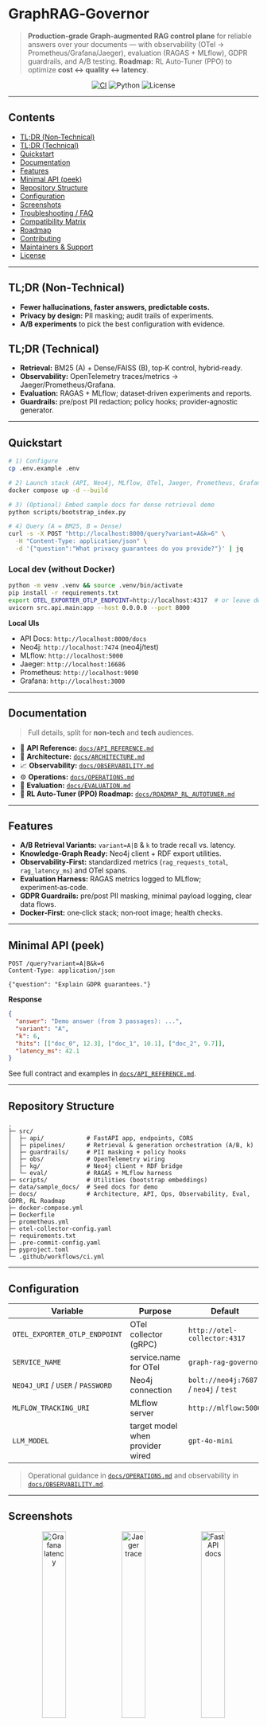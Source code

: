 # GraphRAG‑Governor

> **Production‑grade Graph‑augmented RAG control plane** for reliable answers over your documents — with observability (OTel → Prometheus/Grafana/Jaeger), evaluation (RAGAS + MLflow), GDPR guardrails, and A/B testing. **Roadmap:** RL Auto‑Tuner (PPO) to optimize **cost ↔ quality ↔ latency**.

<p align="center">
  <!-- Replace YOUR-ORG/YOUR-REPO after pushing to GitHub -->
  <a href="https://github.com/YOUR-ORG/YOUR-REPO/actions/workflows/ci.yml"><img alt="CI" src="https://img.shields.io/github/actions/workflow/status/YOUR-ORG/YOUR-REPO/ci.yml?label=CI&logo=github" /></a>
  <img alt="Python" src="https://img.shields.io/badge/Python-3.11-blue" />
  <img alt="License" src="https://img.shields.io/badge/License-Apache--2.0-green" />
</p>

---

## Contents

* [TL;DR (Non‑Technical)](#tldr-non-technical)
* [TL;DR (Technical)](#tldr-technical)
* [Quickstart](#quickstart)
* [Documentation](#documentation)
* [Features](#features)
* [Minimal API (peek)](#minimal-api-peek)
* [Repository Structure](#repository-structure)
* [Configuration](#configuration)
* [Screenshots](#screenshots)
* [Troubleshooting / FAQ](#troubleshooting--faq)
* [Compatibility Matrix](#compatibility-matrix)
* [Roadmap](#roadmap)
* [Contributing](#contributing)
* [Maintainers & Support](#maintainers--support)
* [License](#license)

---

## TL;DR (Non‑Technical)

* **Fewer hallucinations, faster answers, predictable costs.**
* **Privacy by design:** PII masking; audit trails of experiments.
* **A/B experiments** to pick the best configuration with evidence.

## TL;DR (Technical)

* **Retrieval:** BM25 (A) + Dense/FAISS (B), top‑K control, hybrid‑ready.
* **Observability:** OpenTelemetry traces/metrics → Jaeger/Prometheus/Grafana.
* **Evaluation:** RAGAS + MLflow; dataset‑driven experiments and reports.
* **Guardrails:** pre/post PII redaction; policy hooks; provider‑agnostic generator.

---

## Quickstart

```bash
# 1) Configure
cp .env.example .env

# 2) Launch stack (API, Neo4j, MLflow, OTel, Jaeger, Prometheus, Grafana)
docker compose up -d --build

# 3) (Optional) Embed sample docs for dense retrieval demo
python scripts/bootstrap_index.py

# 4) Query (A = BM25, B = Dense)
curl -s -X POST "http://localhost:8000/query?variant=A&k=6" \
  -H "Content-Type: application/json" \
  -d '{"question":"What privacy guarantees do you provide?"}' | jq
```

### Local dev (without Docker)

```bash
python -m venv .venv && source .venv/bin/activate
pip install -r requirements.txt
export OTEL_EXPORTER_OTLP_ENDPOINT=http://localhost:4317  # or leave default
uvicorn src.api.main:app --host 0.0.0.0 --port 8000
```

**Local UIs**

* API Docs: `http://localhost:8000/docs`
* Neo4j: `http://localhost:7474` (neo4j/test)
* MLflow: `http://localhost:5000`
* Jaeger: `http://localhost:16686`
* Prometheus: `http://localhost:9090`
* Grafana: `http://localhost:3000`

---

## Documentation

> Full details, split for **non‑tech** and **tech** audiences.

* 📜 **API Reference:** [`docs/API_REFERENCE.md`](docs/API_REFERENCE.md)
* 🧭 **Architecture:** [`docs/ARCHITECTURE.md`](docs/ARCHITECTURE.md)
* 📈 **Observability:** [`docs/OBSERVABILITY.md`](docs/OBSERVABILITY.md)
* ⚙️ **Operations:** [`docs/OPERATIONS.md`](docs/OPERATIONS.md)
* 🧪 **Evaluation:** [`docs/EVALUATION.md`](docs/EVALUATION.md)
* 🔭 **RL Auto‑Tuner (PPO) Roadmap:** [`docs/ROADMAP_RL_AUTOTUNER.md`](docs/ROADMAP_RL_AUTOTUNER.md)

---

## Features

* **A/B Retrieval Variants:** `variant=A|B` & `k` to trade recall vs. latency.
* **Knowledge‑Graph Ready:** Neo4j client + RDF export utilities.
* **Observability‑First:** standardized metrics (`rag_requests_total`, `rag_latency_ms`) and OTel spans.
* **Evaluation Harness:** RAGAS metrics logged to MLflow; experiment‑as‑code.
* **GDPR Guardrails:** pre/post PII masking, minimal payload logging, clear data flows.
* **Docker‑First:** one‑click stack; non‑root image; health checks.

---

## Minimal API (peek)

```http
POST /query?variant=A|B&k=6
Content-Type: application/json

{"question": "Explain GDPR guarantees."}
```

**Response**

```json
{
  "answer": "Demo answer (from 3 passages): ...",
  "variant": "A",
  "k": 6,
  "hits": [["doc_0", 12.3], ["doc_1", 10.1], ["doc_2", 9.7]],
  "latency_ms": 42.1
}
```

See full contract and examples in [`docs/API_REFERENCE.md`](docs/API_REFERENCE.md).

---

## Repository Structure

```
.
├─ src/
│  ├─ api/            # FastAPI app, endpoints, CORS
│  ├─ pipelines/      # Retrieval & generation orchestration (A/B, k)
│  ├─ guardrails/     # PII masking + policy hooks
│  ├─ obs/            # OpenTelemetry wiring
│  ├─ kg/             # Neo4j client + RDF bridge
│  └─ eval/           # RAGAS + MLflow harness
├─ scripts/           # Utilities (bootstrap embeddings)
├─ data/sample_docs/  # Seed docs for demo
├─ docs/              # Architecture, API, Ops, Observability, Eval, GDPR, RL Roadmap
├─ docker-compose.yml
├─ Dockerfile
├─ prometheus.yml
├─ otel-collector-config.yaml
├─ requirements.txt
├─ .pre-commit-config.yaml
├─ pyproject.toml
└─ .github/workflows/ci.yml
```

---

## Configuration

| Variable                          | Purpose                          | Default                                |
| --------------------------------- | -------------------------------- | -------------------------------------- |
| `OTEL_EXPORTER_OTLP_ENDPOINT`     | OTel collector (gRPC)            | `http://otel-collector:4317`           |
| `SERVICE_NAME`                    | service.name for OTel            | `graph-rag-governor`                   |
| `NEO4J_URI` / `USER` / `PASSWORD` | Neo4j connection                 | `bolt://neo4j:7687` / `neo4j` / `test` |
| `MLFLOW_TRACKING_URI`             | MLflow server                    | `http://mlflow:5000`                   |
| `LLM_MODEL`                       | target model when provider wired | `gpt-4o-mini`                          |

> Operational guidance in [`docs/OPERATIONS.md`](docs/OPERATIONS.md) and observability in [`docs/OBSERVABILITY.md`](docs/OBSERVABILITY.md).

---

## Screenshots

<p align="center">
  <!-- Replace paths with your real images in /docs/assets/ -->
  <img src="docs/assets/grafana-latency.png" width="31%" alt="Grafana latency" />
  <img src="docs/assets/jaeger-trace.png"  width="31%" alt="Jaeger trace" />
  <img src="docs/assets/api-docs.png"      width="31%" alt="FastAPI docs" />
</p>

---

## Troubleshooting / FAQ

**No metrics in Grafana?** Confirm Prometheus targets include `otel-collector:8889` and that the `otel-collector` service is healthy.
**No traces in Jaeger?** Ensure OTLP gRPC `4317` is reachable and sampling isn’t set to 0.
**/query returns 500?** Check container logs, env vars, and model/provider config (if enabled).
**Neo4j auth fails?** Default is `neo4j/test` (demo) — change in production and update `.env`.

---

## Compatibility Matrix

| Component        | Demo Default     | Notes                                   |
| ---------------- | ---------------- | --------------------------------------- |
| Python           | 3.11             | Typed; mypy/ruff/black configured       |
| Sentence-Transf. | all-MiniLM-L6-v2 | CPU‑friendly; swap for domain models    |
| FAISS            | faiss-cpu        | Switch to HNSW/vector DB > \~1M chunks  |
| Neo4j            | 5.x community    | Minimal schema; prod tune memory        |
| OTel Collector   | ≥ 0.106.0        | OTLP gRPC + Prometheus exporter         |
| MLflow           | 2.15.x           | SQLite demo; use object storage in prod |

---

## Roadmap

* Cross‑encoder re‑ranking; hybrid fusion (lexical+dense).
* Cost telemetry (tokens/\$) and cache metrics.
* AuthN/Z (OIDC), RBAC, per‑tenant metering.
* **RL Auto‑Tuner (PPO)** for automated config tuning.

---

## Contributing

* Run linters and tests locally:

```bash
make format && make lint && make type && make test
```

* PRs must pass CI (Ruff, Black, mypy, pytest). Keep docstrings **Google‑style** and maintain type hints.

---

## Maintainers & Support

* Maintainer: *Your Name* (@yourhandle) — contact via GitHub Issues.
* Bugs & feature requests: please open an issue with logs, versions, and steps to reproduce.

---

## License

**Apache‑2.0** — see `LICENSE`.

---

### GitHub “About” blurb (≤350 chars)

> Graph‑augmented RAG control plane (FastAPI, Neo4j+RDF, FAISS/BM25, RAGAS, OpenTelemetry → Prometheus/Grafana/Jaeger, MLflow). Observability, evaluation, GDPR guardrails, A/B testing. Roadmap: RL Auto‑Tuner (PPO) for cost↔quality↔latency.
